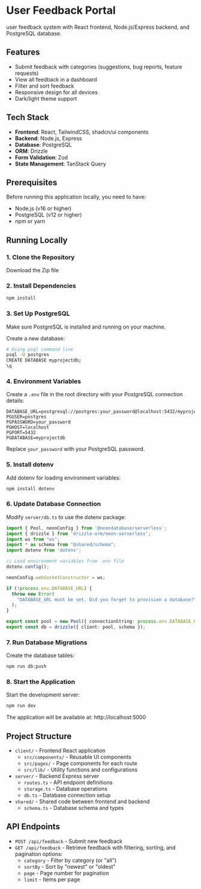 # User Feedback Portal

user feedback system with React frontend, Node.js/Express backend, and PostgreSQL database.

## Features

- Submit feedback with categories (suggestions, bug reports, feature requests)
- View all feedback in a dashboard
- Filter and sort feedback
- Responsive design for all devices
- Dark/light theme support

## Tech Stack

- **Frontend**: React, TailwindCSS, shadcn/ui components
- **Backend**: Node.js, Express
- **Database**: PostgreSQL
- **ORM**: Drizzle
- **Form Validation**: Zod
- **State Management**: TanStack Query

## Prerequisites

Before running this application locally, you need to have:

- Node.js (v16 or higher)
- PostgreSQL (v12 or higher)
- npm or yarn

## Running Locally

### 1. Clone the Repository

Download the Zip file

### 2. Install Dependencies

```bash
npm install
```

### 3. Set Up PostgreSQL

Make sure PostgreSQL is installed and running on your machine.

Create a new database:

```bash
# Using psql command line
psql -U postgres
CREATE DATABASE myprojectdb;
\q
```


### 4. Environment Variables

Create a `.env` file in the root directory with your PostgreSQL connection details:

```
DATABASE_URL=postgresql://postgres:your_password@localhost:5432/myprojectdb
PGUSER=postgres
PGPASSWORD=your_password
PGHOST=localhost
PGPORT=5432
PGDATABASE=myprojectdb
```

Replace `your_password` with your PostgreSQL password.

### 5. Install dotenv

Add dotenv for loading environment variables:

```bash
npm install dotenv
```

### 6. Update Database Connection

Modify `server/db.ts` to use the dotenv package:

```typescript
import { Pool, neonConfig } from '@neondatabase/serverless';
import { drizzle } from 'drizzle-orm/neon-serverless';
import ws from "ws";
import * as schema from "@shared/schema";
import dotenv from 'dotenv';

// Load environment variables from .env file
dotenv.config();

neonConfig.webSocketConstructor = ws;

if (!process.env.DATABASE_URL) {
  throw new Error(
    "DATABASE_URL must be set. Did you forget to provision a database?",
  );
}

export const pool = new Pool({ connectionString: process.env.DATABASE_URL });
export const db = drizzle({ client: pool, schema });
```

### 7. Run Database Migrations

Create the database tables:

```bash
npm run db:push
```

### 8. Start the Application

Start the development server:

```bash
npm run dev
```

The application will be available at: http://localhost:5000

## Project Structure

- `client/` - Frontend React application
  - `src/components/` - Reusable UI components
  - `src/pages/` - Page components for each route
  - `src/lib/` - Utility functions and configurations
- `server/` - Backend Express server
  - `routes.ts` - API endpoint definitions
  - `storage.ts` - Database operations
  - `db.ts` - Database connection setup
- `shared/` - Shared code between frontend and backend
  - `schema.ts` - Database schema and types

## API Endpoints

- `POST /api/feedback` - Submit new feedback
- `GET /api/feedback` - Retrieve feedback with filtering, sorting, and pagination options:
  - `category` - Filter by category (or "all")
  - `sortBy` - Sort by "newest" or "oldest"
  - `page` - Page number for pagination
  - `limit` - Items per page

